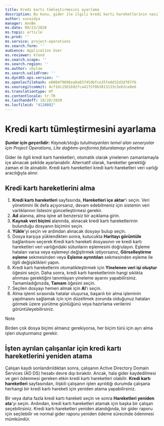 ```yaml
---
title: Kredi kartı tümleştirmesini ayarlama
description: Bu konu, gider ile ilgili kredi kartı hareketlerinin nasıl alınacağını ve saklanacağını açıklar.
author: suvaidya
manager: AnnBe
ms.date: 09/23/2020
ms.topic: article
ms.prod: ''
ms.service: project-operations
ms.search.form: ''
audience: Application User
ms.reviewer: kfend
ms.search.scope: ''
ms.search.region: ''
ms.author: shylaw
ms.search.validFrom: ''
ms.dyn365.ops.version: ''
ms.openlocfilehash: e0004f9096ea8a03745dbfce35fe0d32d3d707f6
ms.sourcegitcommit: 4cf1dc1561b92fca4175f0b3813133c5e63ce8e6
ms.translationtype: HT
ms.contentlocale: tr-TR
ms.lasthandoff: 10/28/2020
ms.locfileid: "4120882"
---
```

# <a name="set-up-credit-card-integration"></a>Kredi kartı tümleştirmesini ayarlama

_**Şunlar için geçerlidir:** Kaynak/stoğu tutulmayanları temel alan senaryolar için Project Operations, Lite dağıtımı-proforma faturalamayı yönetme_

Gider ile ilgili kredi kartı hareketleri, otomatik olarak yinelenen zamanlamayla içe alınacak şekilde ayarlanabilir. Alternatif olarak, hareketler gerektiği zaman el ile alınabilir. Kredi kartı hareketleri kredi kartı hareketleri veri varlığı aracılığıyla alınır.

## <a name="import-credit-card-transactions"></a>Kredi kartı hareketlerini alma

1. **Kredi kartı hareketleri** sayfasında, **Hareketleri içe aktar**'ı seçin. Veri yönetimini ilk defa açıyorsanız, devam edebilmeniz için sistemin veri varlıklarının listesini güncelleştirmesi gerekir.
2. **Ad** alanına, alma işine ait benzersiz bir açıklama girin.
3. **Kaynak veri biçimi** alanında, alınacak kredi kartı hareketlerinin bulunduğu dosyanın biçimini seçin.
4. **Yükle**'yi seçin ve ardından alınacak dosyayı bulup seçin.
5. Dosya karşıya yüklendikten sonra, kutucukta **Haritayı görüntüle** bağlantısını seçerek Kredi kartı hareketi dosyasının ve kredi kartı hareketleri veri varlığındaki sütunların eşlemesini doğrulayın. Eşleme hataları varsa veya eşlemeyi değiştirmek istiyorsanız, **Görselleştirme eşleme** sekmesinden veya **Eşleme ayrıntıları** sekmesinden eşleme ile ilgili değişiklikleri yapın.
6. Kredi kartı hareketlerini otomatikleştirmek için **Yinelenen veri işi oluştur** öğesini seçin. Daha sonra, kredi kartı hareketlerinin hangi sıklıkta alınması gerektiğini tanımlayan yineleme ayarını yapabilirsiniz. Tamamladığınızda, **Tamam** öğesini seçin.
7. Seçilen dosyayı hemen almak için **Al**'ı seçin.
8. Alma işlemi sırasında hatalar oluşursa, başarılı bir alma işleminin yapılmasını sağlamak için için düzeltmek zorunda olduğunuz hataları görmek üzere yürütme günlüğünü veya hazırlama verilerini görüntüleyebilirsiniz.

> [!NOTE]
> Birden çok dosya biçimi almanız gerekiyorsa, her biçim türü için ayrı alma işleri oluşturmanız gerekir.

## <a name="reassign-the-credit-card-transactions-for-terminated-employees"></a>İşten ayrılan çalışanlar için kredi kartı hareketlerini yeniden atama

Çalışan kaydı sonlandırıldıktan sonra, çalışanın Active Directory Domain Services (AD DS) hesabı devre dışı bırakılır. Ancak, hala gider kaydedilmesi ve geri ödenmesi gereken etkin kredi kartı hareketleri olabilir. **Kredi kartı hareketleri** sayfasından, ilişkili çalışanın işten ayrıldığı durumda çalışana herhangi bir kredi kartı hareketi için yeniden atama yapabilirsiniz.

Bir veya daha fazla kredi kartı hareketi seçin ve sonra **Hareketleri yeniden ata**'yı seçin. Ardından, kredi kartı hareketleri atamak için başka bir çalışan seçebilirsiniz. Kredi kartı hareketleri yeniden atandığında, bir gider raporu için seçilebilir ve normal gider raporu yeniden ödeme sürecinde ödenmesi mümkündür.
